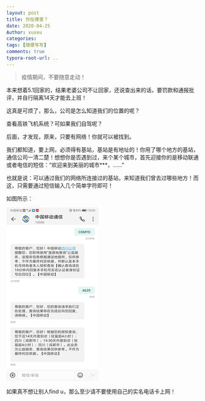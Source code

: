 ```yaml
---
layout: post
title: 你在哪里？
date: 2020-04-25
Author: xuxeu
categories: 
tags: [随便写写]
comments: true
typora-root-url: ..
---
```


> 疫情期间，不要随意走动！

本来想着5.1回家的，结果老婆公司不让回家，还说查出来的话，要罚款和通报批评，并自行隔离14天才能去上班！

这真是可烦了，那么，公司是怎么知道我们的位置的呢？

查看高铁飞机系统？可如果我们自驾呢？

后面，才发现，原来，只要有网络！你就可以被找到。

我们都知道，要上网，必须得有基站，基站是有地址的！你用了哪个地方的基站，通信公司一清二楚！想想你是否遇到过，来个某个城市，首先迎接你的是移动联通或者电信的短信：“欢迎来到美丽的城市***，......”

也就是说：可以通过我们的网络所连接过的基站，来知道我们曾去过哪些地方！而这，只需要通过短信输入几个简单字符即可！

如图所示：

![1](/images/2020-04-25-whereu/1.bmp)

如果真不想让别人find u，那么至少请不要使用自己的实名电话卡上网！

